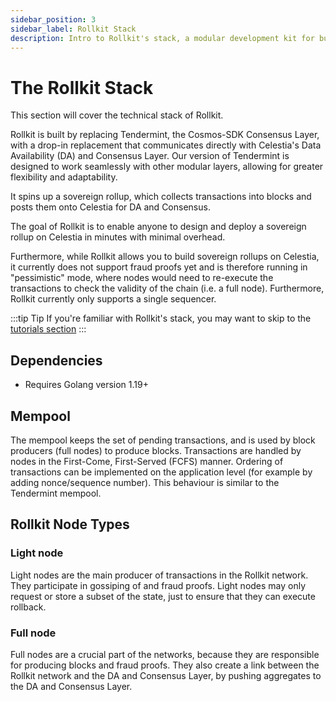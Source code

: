 ```yaml
---
sidebar_position: 3
sidebar_label: Rollkit Stack
description: Intro to Rollkit's stack, a modular development kit for building rollup chains.
---
```


# The Rollkit Stack

This section will cover the technical stack of Rollkit.

Rollkit is built by replacing Tendermint, the Cosmos-SDK Consensus Layer,
with a drop-in replacement that communicates directly with Celestia's Data
Availability (DA) and Consensus Layer. Our version of Tendermint is designed
to work seamlessly with other modular layers, allowing for greater flexibility
and adaptability.

It spins up a sovereign rollup, which collects transactions into blocks and
posts them onto Celestia for DA and Consensus.

The goal of Rollkit is to enable anyone to design and deploy a sovereign
rollup on Celestia in minutes with minimal overhead.

Furthermore, while Rollkit allows you to build sovereign rollups on Celestia,
it currently does not support fraud proofs yet and is therefore running in
"pessimistic" mode, where nodes would need to re-execute the transactions
to check the validity of the chain (i.e. a full node). Furthermore, Rollkit
currently only supports a single sequencer.

:::tip Tip
If you're familiar with Rollkit's stack, you may want to skip to the [tutorials section](/docs/category/tutorials)
:::

## Dependencies

* Requires Golang version 1.19+

## Mempool

The mempool keeps the set of pending transactions, and is used by block
producers (full nodes) to produce blocks. Transactions are handled by
nodes in the First-Come, First-Served (FCFS) manner. Ordering of transactions
can be implemented on the application level (for example by adding
nonce/sequence number). This behaviour is similar to the Tendermint mempool.

<!-- ## Leader Selection - Interface and API

[...] -->

<!-- ## Network Topology

[Issue 631](https://github.com/celestiaorg/rollmint/issues/631) -->

## Rollkit Node Types

### Light node

Light nodes are the main producer of transactions in the Rollkit network.
They participate in gossiping of and fraud proofs. Light nodes may only
request or store a subset of the state, just to ensure that they can execute
rollback.

### Full node

Full nodes are a crucial part of the networks, because they are responsible
for producing blocks and fraud proofs. They also create a link between the
Rollkit network and the DA and Consensus Layer, by pushing aggregates to
the DA and Consensus Layer.

<!-- ### Sequencer

soonᵀᴹ -->

<!-- ### Super light node

soonᵀᴹ

### Wallet with Super light node

soonᵀᴹ -->
